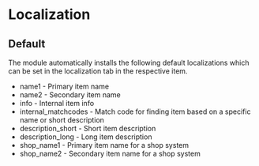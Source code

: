 # Localization

## Default

The module automatically installs the following default localizations which can be set in the localization tab in the respective item.

* name1 - Primary item name
* name2 - Secondary item name
* info - Internal item info
* internal_matchcodes - Match code for finding item based on a specific name or short description
* description_short - Short item description
* description_long - Long item description
* shop_name1 - Primary item name for a shop system
* shop_name2 - Secondary item name for a shop system